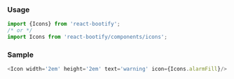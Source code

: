 
### Usage

```js static
import {Icons} from 'react-bootify';
/* or */
import Icons from 'react-bootify/components/icons';
```

### Sample

```js 
<Icon width='2em' height='2em' text='warning' icon={Icons.alarmFill}/>
 ```
